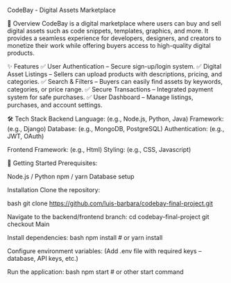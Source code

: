 CodeBay - Digital Assets Marketplace

📌 Overview
CodeBay is a digital marketplace where users can buy and sell digital assets such as code snippets, templates, graphics, and more. It provides a seamless experience for developers, designers, and creators to monetize their work while offering buyers access to high-quality digital products.


✨ Features
✅ User Authentication – Secure sign-up/login system.
✅ Digital Asset Listings – Sellers can upload products with descriptions, pricing, and categories.
✅ Search & Filters – Buyers can easily find assets by keywords, categories, or price range.
✅ Secure Transactions – Integrated payment system for safe purchases.
✅ User Dashboard – Manage listings, purchases, and account settings.


🛠 Tech Stack
Backend
Language: (e.g., Node.js, Python, Java)
Framework: (e.g., Django)
Database: (e.g., MongoDB, PostgreSQL)
Authentication: (e.g., JWT, OAuth)

Frontend
Framework: (e.g., Html)
Styling: (e.g., CSS, Javascript)


🚀 Getting Started
Prerequisites:

Node.js / Python 
npm / yarn
Database setup


Installation
Clone the repository:

bash
git clone https://github.com/luis-barbara/codebay-final-project.git


Navigate to the backend/frontend branch:
cd codebay-final-project
git checkout Main


Install dependencies:
bash
npm install  # or yarn install


Configure environment variables:
(Add .env file with required keys – database, API keys, etc.)


Run the application:
bash
npm start  # or other start command






